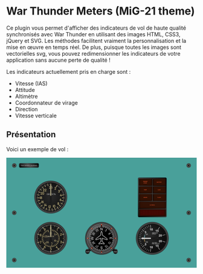 # War Thunder Meters (MiG-21 theme)

Ce plugin vous permet d'afficher des indicateurs de vol de haute qualité synchronisés avec War Thunder en utilisant des images HTML, CSS3, jQuery et SVG. Les méthodes facilitent vraiment la personnalisation et la mise en œuvre en temps réel. De plus, puisque toutes les images sont vectorielles svg, vous pouvez redimensionner les indicateurs de votre application sans aucune perte de qualité !

Les indicateurs actuellement pris en charge sont :

-   Vitesse (IAS)
-   Attitude
-   Altimètre
-   Coordonnateur de virage
-   Direction
-   Vitesse verticale

## Présentation

Voici un exemple de vol :

![demo_example](img/test_image.png "Indicator examples")
